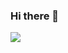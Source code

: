 ### Hi there 👋

![](https://komarev.com/ghpvc/?username=frauikram)
<!--
![github-frauikram-banner](https://github.com/frauikram/frauikram/assets/119944932/14d0471d-edd1-4636-b330-197a1259dfa4)-->


<head>
  <meta name="google-site-verification" content="XLRCagQF7mOLQe66loR_KnLeuR3CNR6yLvzazSnm8QE" />
</head>
<!--
**frauikram/frauikram** is a ✨ _special_ ✨ repository because its `README.md` (this file) appears on your GitHub profile.

Here are some ideas to get you started:

- 🔭 I’m currently working on ...
- 🌱 I’m currently learning ...
- 👯 I’m looking to collaborate on ...
- 🤔 I’m looking for help with ...
- 💬 Ask me about ...
- 📫 How to reach me: ...
- 😄 Pronouns: ...
- ⚡ Fun fact: ...
-->
